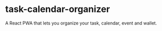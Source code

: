 # task-calendar-organizer
A React PWA that lets you organize your task, calendar, event and wallet.
